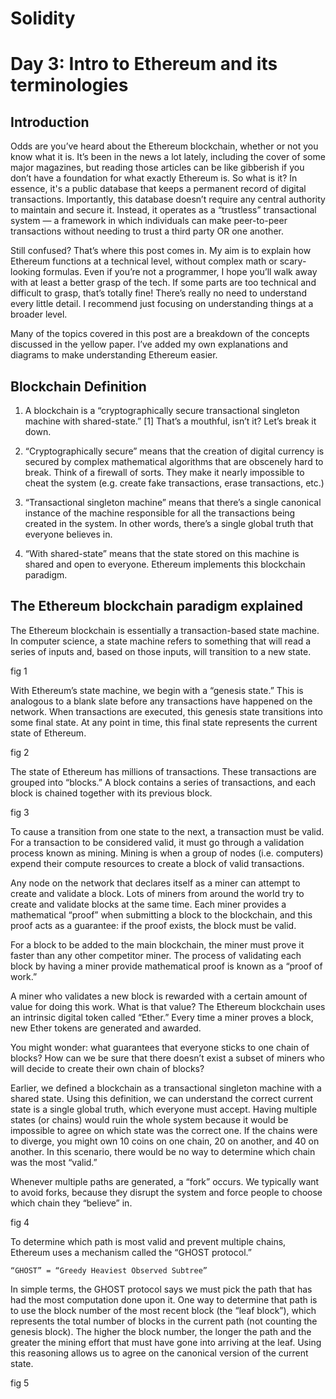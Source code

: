 # Solidity
# Day 3: Intro to Ethereum and its terminologies
## Introduction
Odds are you’ve heard about the Ethereum blockchain, whether or not you know what it is. It’s been in the news a lot lately, including the cover of some major magazines, but reading those articles can be like gibberish if you don’t have a foundation for what exactly Ethereum is. So what is it? In essence, it's a public database that keeps a permanent record of digital transactions. Importantly, this database doesn’t require any central authority to maintain and secure it. Instead, it operates as a “trustless” transactional system — a framework in which individuals can make peer-to-peer transactions without needing to trust a third party OR one another.

Still confused? That’s where this post comes in. My aim is to explain how Ethereum functions at a technical level, without complex math or scary-looking formulas. Even if you’re not a programmer, I hope you’ll walk away with at least a better grasp of the tech. If some parts are too technical and difficult to grasp, that’s totally fine! There’s really no need to understand every little detail. I recommend just focusing on understanding things at a broader level.

Many of the topics covered in this post are a breakdown of the concepts discussed in the yellow paper. I’ve added my own explanations and diagrams to make understanding Ethereum easier. 

## Blockchain Definition
1. A blockchain is a “cryptographically secure transactional singleton machine with shared-state.” [1] That’s a mouthful, isn’t it? Let’s break it down.

2. “Cryptographically secure” means that the creation of digital currency is secured by complex mathematical algorithms that are obscenely hard to break. Think of a firewall of sorts. They make it nearly impossible to cheat the system (e.g. create fake transactions, erase transactions, etc.)
3. “Transactional singleton machine” means that there’s a single canonical instance of the machine responsible for all the transactions being created in the system. In other words, there’s a single global truth that everyone believes in.
4. “With shared-state” means that the state stored on this machine is shared and open to everyone.
Ethereum implements this blockchain paradigm.

## The Ethereum blockchain paradigm explained
The Ethereum blockchain is essentially a transaction-based state machine. In computer science, a state machine refers to something that will read a series of inputs and, based on those inputs, will transition to a new state.

fig 1

With Ethereum’s state machine, we begin with a “genesis state.” This is analogous to a blank slate before any transactions have happened on the network. When transactions are executed, this genesis state transitions into some final state. At any point in time, this final state represents the current state of Ethereum.

fig 2

The state of Ethereum has millions of transactions. These transactions are grouped into “blocks.” A block contains a series of transactions, and each block is chained together with its previous block.

fig 3

To cause a transition from one state to the next, a transaction must be valid. For a transaction to be considered valid, it must go through a validation process known as mining. Mining is when a group of nodes (i.e. computers) expend their compute resources to create a block of valid transactions.

Any node on the network that declares itself as a miner can attempt to create and validate a block. Lots of miners from around the world try to create and validate blocks at the same time. Each miner provides a mathematical “proof” when submitting a block to the blockchain, and this proof acts as a guarantee: if the proof exists, the block must be valid.

For a block to be added to the main blockchain, the miner must prove it faster than any other competitor miner. The process of validating each block by having a miner provide mathematical proof is known as a “proof of work.”

A miner who validates a new block is rewarded with a certain amount of value for doing this work. What is that value? The Ethereum blockchain uses an intrinsic digital token called “Ether.” Every time a miner proves a block, new Ether tokens are generated and awarded.

You might wonder: what guarantees that everyone sticks to one chain of blocks? How can we be sure that there doesn’t exist a subset of miners who will decide to create their own chain of blocks?

Earlier, we defined a blockchain as a transactional singleton machine with a shared state. Using this definition, we can understand the correct current state is a single global truth, which everyone must accept. Having multiple states (or chains) would ruin the whole system because it would be impossible to agree on which state was the correct one. If the chains were to diverge, you might own 10 coins on one chain, 20 on another, and 40 on another. In this scenario, there would be no way to determine which chain was the most “valid.”

Whenever multiple paths are generated, a “fork” occurs. We typically want to avoid forks, because they disrupt the system and force people to choose which chain they “believe” in.

fig 4 

To determine which path is most valid and prevent multiple chains, Ethereum uses a mechanism called the “GHOST protocol.”

```“GHOST” = “Greedy Heaviest Observed Subtree”```

In simple terms, the GHOST protocol says we must pick the path that has had the most computation done upon it. One way to determine that path is to use the block number of the most recent block (the “leaf block”), which represents the total number of blocks in the current path (not counting the genesis block). The higher the block number, the longer the path and the greater the mining effort that must have gone into arriving at the leaf. Using this reasoning allows us to agree on the canonical version of the current state.

fig 5